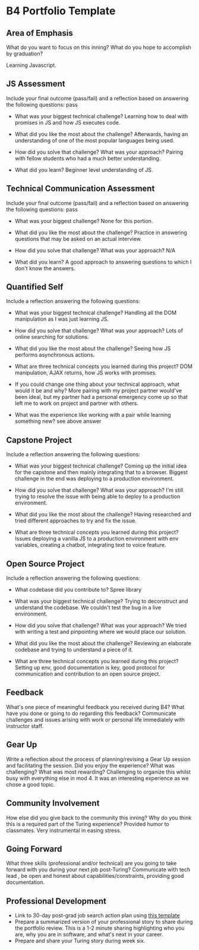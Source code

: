 # B4 Portfolio Template

## Area of Emphasis

What do you want to focus on this inning? What do you hope to accomplish by graduation?

Learning Javascript.

## JS Assessment

Include your final outcome (pass/fail) and a reflection based on answering the following questions:
pass

* What was your biggest technical challenge?
Learning how to deal with promises in JS and how JS executes code. 

* What did you like the most about the challenge?
Afterwards, having an understanding of one of the most popular languages being used.

* How did you solve that challenge? What was your approach?
Pairing with fellow students who had a much better understanding.

* What did you learn?
Beginner level understanding of JS.

## Technical Communication Assessment

Include your final outcome (pass/fail) and a reflection based on answering the following questions:
pass

* What was your biggest challenge?
None for this portion.

* What did you like the most about the challenge?
Practice in answering questions that may be asked on an actual interview.

* How did you solve that challenge? What was your approach?
N/A

* What did you learn?
A good approach to answering questions to which I don't know the answers.


## Quantified Self

Include a reflection answering the following questions:

* What was your biggest technical challenge?
Handling all the DOM manipulation as I was just learning JS.

* How did you solve that challenge? What was your approach?
Lots of online searching for solutions.

* What did you like the most about the challenge?
Seeing how JS performs asynchronous actions.

* What are three technical concepts you learned during this project?
DOM manipulation, AJAX returns, how JS works with promises. 

* If you could change one thing about your technical approach, what would it be and why?
More pairing with my project partner would've been ideal, but my partner had a personal emergency come up so that left me to work on project and partner with others.

* What was the experience like working with a pair while learning something new?
see above answer

## Capstone Project

Include a reflection answering the following questions:

* What was your biggest technical challenge?
Coming up the initial idea for the capstone and then mainly integrating that to a browser. Biggest challenge in the end was deploying to a production environment.

* How did you solve that challenge? What was your approach?
I'm still trying to resolve the issue with being able to deploy to a production environment.

* What did you like the most about the challenge?
Having researched and tried different approaches to try and fix the issue.

* What are three technical concepts you learned during this project?
Issues deploying a vanilla JS to a production environment with env variables, creating a chatbot, integrating text to voice feature.

## Open Source Project

Include a reflection answering the following questions:

* What codebase did you contribute to?
Spree library

* What was your biggest technical challenge?
Trying to deconstruct and understand the codebase. We couldn't test the bug in a live environment.

* How did you solve that challenge? What was your approach?
We tried with writing a test and pinpointing where we would place our solution.

* What did you like the most about the challenge?
Reviewing an elaborate codebase and trying to understand a piece of it.

* What are three technical concepts you learned during this project?
Setting up env, good documentation is key, good protocol for communication and contribution to an open source project.

## Feedback

What's one piece of meaningful feedback you received during B4? What have you done or going to do regarding this feedback?
Communicate challenges and issues arising with work or personal life immediately with instructor staff.

## Gear Up

Write a reflection about the process of planning/revising a Gear Up session and facilitating the session. Did you enjoy the experience? What was challenging? What was most rewarding?
Challenging to organize this whilst busy with everything else in mod 4. It was an interesting experience as we chose a good topic.

## Community Involvement

How else did you give back to the community this inning? Why do you think this is a required part of the Turing experience?
Provided humor to classmates. Very instrumental in easing stress.

## Going Forward

What three skills (professional and/or technical) are you going to take forward with you during your next job post-Turing?
Communicate with tech lead , be open and honest about capabilities/constraints, providing good documentation.

## Professional Development

* Link to 30-day post-grad job search action plan using [this template](https://github.com/turingschool/career-development-curriculum/blob/master/module_four/post_grad_plan.md)
* Prepare a summarized version of your professional story to share during the portfolio review. This is a 1-2 minute sharing highlighting who you are, why you are in software, and what's next in your career.
* Prepare and share your Turing story during week six.
